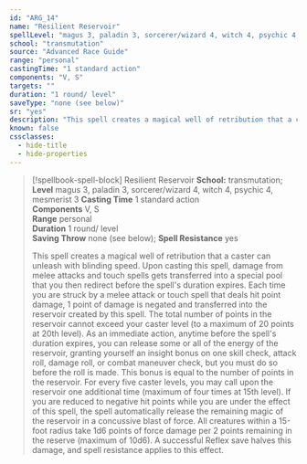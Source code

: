 ```yaml
---
id: "ARG_14"
name: "Resilient Reservoir"
spellLevel: "magus 3, paladin 3, sorcerer/wizard 4, witch 4, psychic 4, mesmerist 3"
school: "transmutation"
source: "Advanced Race Guide"
range: "personal"
castingTime: "1 standard action"
components: "V, S"
targets: ""
duration: "1 round/ level"
saveType: "none (see below)"
sr: "yes"
description: "This spell creates a magical well of retribution that a caster can unleash with blinding speed.  Upon casting this spell, damage from melee attacks and touch spells gets transferred into a special pool that you then redirect before the spell's duration expires.  Each time you are struck by a melee attack or touch spell that deals hit point damage, 1 point of damage is negated and transferred into the reservoir created by this spell. The total number of points in the reservoir cannot exceed your caster level (to a maximum of 20 points at 20th level). As an immediate action, anytime before the spell's duration expires, you can release some or all of the energy of the reservoir, granting yourself an insight bonus on one skill check, attack roll, damage roll, or combat maneuver check, but you must do so before the roll is made. This bonus is equal to the number of points in the reservoir. For every five caster levels, you may call upon the reservoir one additional time (maximum of four times at 15th level).  If you are reduced to negative hit points while you are under the effect of this spell, the spell automatically release the remaining magic of the reservoir in a concussive blast of force. All creatures within a 15-foot radius take 1d6 points of force damage per 2 points remaining in the reserve (maximum of 10d6). A successful Reflex save halves this damage, and spell resistance applies to this effect."
known: false
cssclasses:
  - hide-title
  - hide-properties
---
```


> [!spellbook-spell-block] Resilient Reservoir
> **School:** transmutation; **Level** magus 3, paladin 3, sorcerer/wizard 4, witch 4, psychic 4, mesmerist 3
> **Casting Time** 1 standard action  
> **Components** V, S  
> **Range** personal  
> **Duration** 1 round/ level  
> **Saving Throw** none (see below); **Spell Resistance** yes
> 
> This spell creates a magical well of retribution that a caster can unleash with blinding speed.  Upon casting this spell, damage from melee attacks and touch spells gets transferred into a special pool that you then redirect before the spell's duration expires.  Each time you are struck by a melee attack or touch spell that deals hit point damage, 1 point of damage is negated and transferred into the reservoir created by this spell. The total number of points in the reservoir cannot exceed your caster level (to a maximum of 20 points at 20th level). As an immediate action, anytime before the spell's duration expires, you can release some or all of the energy of the reservoir, granting yourself an insight bonus on one skill check, attack roll, damage roll, or combat maneuver check, but you must do so before the roll is made. This bonus is equal to the number of points in the reservoir. For every five caster levels, you may call upon the reservoir one additional time (maximum of four times at 15th level).  If you are reduced to negative hit points while you are under the effect of this spell, the spell automatically release the remaining magic of the reservoir in a concussive blast of force. All creatures within a 15-foot radius take 1d6 points of force damage per 2 points remaining in the reserve (maximum of 10d6). A successful Reflex save halves this damage, and spell resistance applies to this effect.